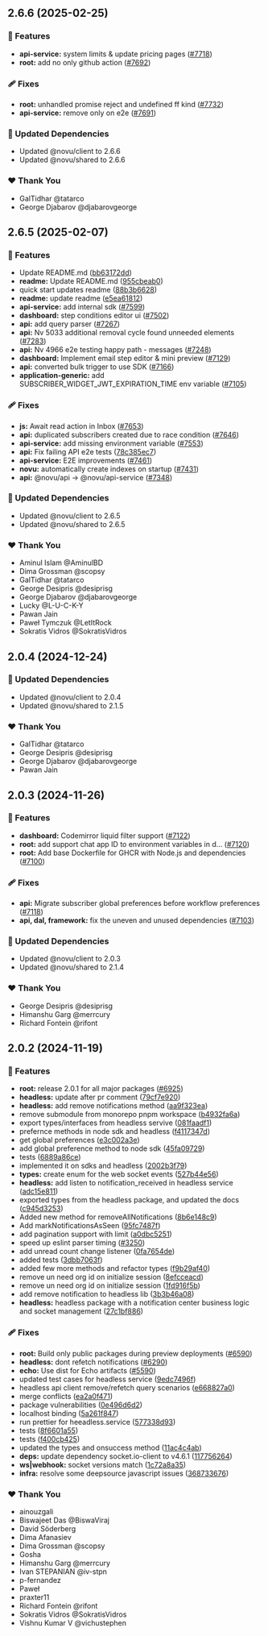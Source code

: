 ## 2.6.6 (2025-02-25)

### 🚀 Features

- **api-service:** system limits & update pricing pages ([#7718](https://github.com/khulnasoft/novu/pull/7718))
- **root:** add no only github action ([#7692](https://github.com/khulnasoft/novu/pull/7692))

### 🩹 Fixes

- **root:** unhandled promise reject and undefined ff kind ([#7732](https://github.com/khulnasoft/novu/pull/7732))
- **api-service:** remove only on e2e ([#7691](https://github.com/khulnasoft/novu/pull/7691))

### 🧱 Updated Dependencies

- Updated @novu/client to 2.6.6
- Updated @novu/shared to 2.6.6

### ❤️ Thank You

- GalTidhar @tatarco
- George Djabarov @djabarovgeorge


## 2.6.5 (2025-02-07)

### 🚀 Features

- Update README.md ([bb63172dd](https://github.com/khulnasoft/novu/commit/bb63172dd))
- **readme:** Update README.md ([955cbeab0](https://github.com/khulnasoft/novu/commit/955cbeab0))
- quick start updates readme ([88b3b6628](https://github.com/khulnasoft/novu/commit/88b3b6628))
- **readme:** update readme ([e5ea61812](https://github.com/khulnasoft/novu/commit/e5ea61812))
- **api-service:** add internal sdk ([#7599](https://github.com/khulnasoft/novu/pull/7599))
- **dashboard:** step conditions editor ui ([#7502](https://github.com/khulnasoft/novu/pull/7502))
- **api:** add query parser ([#7267](https://github.com/khulnasoft/novu/pull/7267))
- **api:** Nv 5033 additional removal cycle found unneeded elements ([#7283](https://github.com/khulnasoft/novu/pull/7283))
- **api:** Nv 4966 e2e testing happy path - messages ([#7248](https://github.com/khulnasoft/novu/pull/7248))
- **dashboard:** Implement email step editor & mini preview ([#7129](https://github.com/khulnasoft/novu/pull/7129))
- **api:** converted bulk trigger to use SDK ([#7166](https://github.com/khulnasoft/novu/pull/7166))
- **application-generic:** add SUBSCRIBER_WIDGET_JWT_EXPIRATION_TIME env variable ([#7105](https://github.com/khulnasoft/novu/pull/7105))

### 🩹 Fixes

- **js:** Await read action in Inbox ([#7653](https://github.com/khulnasoft/novu/pull/7653))
- **api:** duplicated subscribers created due to race condition ([#7646](https://github.com/khulnasoft/novu/pull/7646))
- **api-service:** add missing environment variable ([#7553](https://github.com/khulnasoft/novu/pull/7553))
- **api:** Fix failing API e2e tests ([78c385ec7](https://github.com/khulnasoft/novu/commit/78c385ec7))
- **api-service:** E2E improvements ([#7461](https://github.com/khulnasoft/novu/pull/7461))
- **novu:** automatically create indexes on startup ([#7431](https://github.com/khulnasoft/novu/pull/7431))
- **api:** @novu/api -> @novu/api-service ([#7348](https://github.com/khulnasoft/novu/pull/7348))

### 🧱 Updated Dependencies

- Updated @novu/client to 2.6.5
- Updated @novu/shared to 2.6.5

### ❤️ Thank You

- Aminul Islam @AminulBD
- Dima Grossman @scopsy
- GalTidhar @tatarco
- George Desipris @desiprisg
- George Djabarov @djabarovgeorge
- Lucky @L-U-C-K-Y
- Pawan Jain
- Paweł Tymczuk @LetItRock
- Sokratis Vidros @SokratisVidros


## 2.0.4 (2024-12-24)

### 🧱 Updated Dependencies

- Updated @novu/client to 2.0.4
- Updated @novu/shared to 2.1.5

### ❤️ Thank You

- GalTidhar @tatarco
- George Desipris @desiprisg
- George Djabarov @djabarovgeorge
- Pawan Jain


## 2.0.3 (2024-11-26)

### 🚀 Features

- **dashboard:** Codemirror liquid filter support ([#7122](https://github.com/khulnasoft/novu/pull/7122))
- **root:** add support chat app ID to environment variables in d… ([#7120](https://github.com/khulnasoft/novu/pull/7120))
- **root:** Add base Dockerfile for GHCR with Node.js and dependencies ([#7100](https://github.com/khulnasoft/novu/pull/7100))

### 🩹 Fixes

- **api:** Migrate subscriber global preferences before workflow preferences ([#7118](https://github.com/khulnasoft/novu/pull/7118))
- **api, dal, framework:** fix the uneven and unused dependencies ([#7103](https://github.com/khulnasoft/novu/pull/7103))

### 🧱 Updated Dependencies

- Updated @novu/client to 2.0.3
- Updated @novu/shared to 2.1.4

### ❤️  Thank You

- George Desipris @desiprisg
- Himanshu Garg @merrcury
- Richard Fontein @rifont

## 2.0.2 (2024-11-19)

### 🚀 Features

- **root:** release 2.0.1 for all major packages ([#6925](https://github.com/khulnasoft/novu/pull/6925))
- **headless:** update after pr comment ([79cf7e920](https://github.com/khulnasoft/novu/commit/79cf7e920))
- **headless:** add remove notifications method ([aa9f323ea](https://github.com/khulnasoft/novu/commit/aa9f323ea))
- remove submodule from monorepo pnpm workspace ([b4932fa6a](https://github.com/khulnasoft/novu/commit/b4932fa6a))
- export types/interfaces from headless servive ([081faadf1](https://github.com/khulnasoft/novu/commit/081faadf1))
- prefernce methods in node sdk and headless ([f4117347d](https://github.com/khulnasoft/novu/commit/f4117347d))
- get global preferences ([e3c002a3e](https://github.com/khulnasoft/novu/commit/e3c002a3e))
- add global preference method to node sdk ([45fa09729](https://github.com/khulnasoft/novu/commit/45fa09729))
- tests ([6889a86ce](https://github.com/khulnasoft/novu/commit/6889a86ce))
- implemented it on sdks and headless ([2002b3f79](https://github.com/khulnasoft/novu/commit/2002b3f79))
- **types:** create enum for the web socket events ([527b44e56](https://github.com/khulnasoft/novu/commit/527b44e56))
- **headless:** add listen to notification_received in headless service ([adc15e811](https://github.com/khulnasoft/novu/commit/adc15e811))
- exported types from the headless package, and updated the docs ([c945d3253](https://github.com/khulnasoft/novu/commit/c945d3253))
- Added new method for removeAllNotifications ([8b6e148c9](https://github.com/khulnasoft/novu/commit/8b6e148c9))
- Add markNotificationsAsSeen ([95fc7487f](https://github.com/khulnasoft/novu/commit/95fc7487f))
- add pagination support with limit ([a0dbc5251](https://github.com/khulnasoft/novu/commit/a0dbc5251))
- speed up eslint parser timing ([#3250](https://github.com/khulnasoft/novu/pull/3250))
- add unread count change listener ([0fa7654de](https://github.com/khulnasoft/novu/commit/0fa7654de))
- added tests ([3dbb7063f](https://github.com/khulnasoft/novu/commit/3dbb7063f))
- added few more methods and refactor types ([f9b29af40](https://github.com/khulnasoft/novu/commit/f9b29af40))
- remove un need org id on initialize session ([8efcceacd](https://github.com/khulnasoft/novu/commit/8efcceacd))
- remove un need org id on initialize session ([1fd916f5b](https://github.com/khulnasoft/novu/commit/1fd916f5b))
- add remove notification to headless lib ([3b3b46a08](https://github.com/khulnasoft/novu/commit/3b3b46a08))
- **headless:** headless package with a notification center business logic and socket management ([27c1bf886](https://github.com/khulnasoft/novu/commit/27c1bf886))

### 🩹 Fixes

- **root:** Build only public packages during preview deployments ([#6590](https://github.com/khulnasoft/novu/pull/6590))
- **headless:** dont refetch notifications ([#6290](https://github.com/khulnasoft/novu/pull/6290))
- **echo:** Use dist for Echo artifacts ([#5590](https://github.com/khulnasoft/novu/pull/5590))
- updated test cases for headless service ([9edc7496f](https://github.com/khulnasoft/novu/commit/9edc7496f))
- headless api client remove/refetch query scenarios ([e668827a0](https://github.com/khulnasoft/novu/commit/e668827a0))
- merge conflicts ([ea2a0f471](https://github.com/khulnasoft/novu/commit/ea2a0f471))
- package vulnerabilities ([0e496d6d2](https://github.com/khulnasoft/novu/commit/0e496d6d2))
- localhost binding ([5a261f847](https://github.com/khulnasoft/novu/commit/5a261f847))
- run prettier for heeadless.service ([577338d93](https://github.com/khulnasoft/novu/commit/577338d93))
- tests ([8f6601a55](https://github.com/khulnasoft/novu/commit/8f6601a55))
- tests ([f400cb425](https://github.com/khulnasoft/novu/commit/f400cb425))
- updated the types and onsuccess method ([11ac4c4ab](https://github.com/khulnasoft/novu/commit/11ac4c4ab))
- **deps:** update dependency socket.io-client to v4.6.1 ([117756264](https://github.com/khulnasoft/novu/commit/117756264))
- **ws|webhook:** socket versions match ([1c72a8a35](https://github.com/khulnasoft/novu/commit/1c72a8a35))
- **infra:** resolve some deepsource javascript issues ([368733676](https://github.com/khulnasoft/novu/commit/368733676))

### ❤️  Thank You

- ainouzgali
- Biswajeet Das @BiswaViraj
- David Söderberg
- Dima Afanasiev
- Dima Grossman @scopsy
- Gosha
- Himanshu Garg @merrcury
- Ivan STEPANIAN @iv-stpn
- p-fernandez
- Paweł
- praxter11
- Richard Fontein @rifont
- Sokratis Vidros @SokratisVidros
- Vishnu Kumar V @vichustephen
